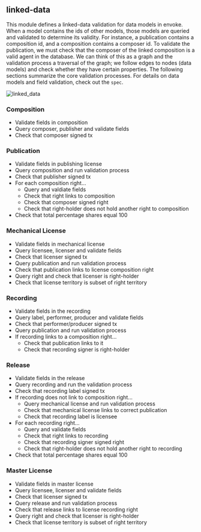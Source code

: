 ## linked-data

This module defines a linked-data validation for data models in envoke. When a model contains the ids of other models, those models are queried and validated to determine its validity. For instance, a publication contains a composition id, and a composition contains a composer id. To validate the publication, we must check that the composer of the linked composition is a valid agent in the database. We can think of this as a graph and the validation process a traversal of the graph; we follow edges to nodes (data models) and check whether they have certain properties. The following sections summarize the core validation processes. For details on data models and field validation, check out the `spec`.

![linked_data](https://github.com/zbo14/envoke/blob/master/linked_data/images/linked_data.png?raw=true)

### Composition

- Validate fields in composition
- Query composer, publisher and validate fields
- Check that composer signed tx

### Publication

- Validate fields in publishing license
- Query composition and run validation process
- Check that publisher signed tx
- For each composition right...
	- Query and valdiate fields 
	- Check that right links to composition
	- Check that composer signed right
	- Check that right-holder does not hold another right to composition
- Check that total percentage shares equal 100

### Mechanical License

- Validate fields in mechanical license
- Query licensee, licenser and validate fields
- Check that licenser signed tx
- Query publication and run validation process
- Check that publication links to license composition right
- Query right and check that licenser is right-holder
- Check that license territory is subset of right territory

### Recording

- Validate fields in the recording
- Query label, performer, producer and validate fields
- Check that performer/producer signed tx
- Query publication and run validation process
- If recording links to a composition right...
	- Check that publication links to it
	- Check that recording signer is right-holder

### Release

- Validate fields in the release
- Query recording and run the validation process
- Check that recording label signed tx
- If recording does not link to composition right...
	- Query mechanical license and run validation process
	- Check that mechanical license links to correct publication
	- Check that recording label is licensee
- For each recording right...
	- Query and validate fields
	- Check that right links to recording
	- Check that recording signer signed right
	- Check that right-holder does not hold another right to recording 
- Check that total percentage shares equal 100 

### Master License

- Validate fields in master license
- Query licensee, licenser and validate fields
- Check that licenser signed tx
- Query release and run validation process
- Check that release links to license recording right
- Query right and check that licenser is right-holder
- Check that license territory is subset of right territory